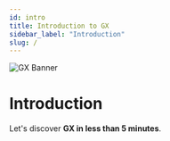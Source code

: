 ```yaml
---
id: intro
title: Introduction to GX
sidebar_label: "Introduction"
slug: /
---
```

![GX Banner](/img/banner.png)

# Introduction

Let's discover **GX in less than 5 minutes**.


